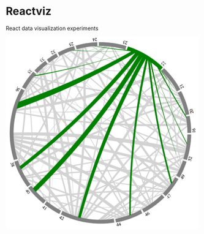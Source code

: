 # Reactviz
React data visualization experiments

<img src="screens/screen1.png" alt="Screenshot of chord" />
